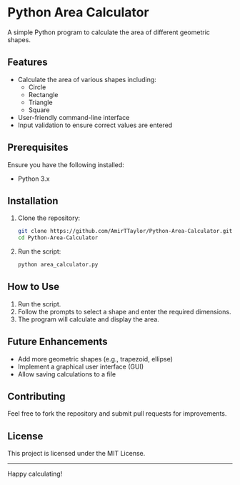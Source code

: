 # Python Area Calculator

A simple Python program to calculate the area of different geometric shapes.

## Features
- Calculate the area of various shapes including:
  - Circle
  - Rectangle
  - Triangle
  - Square
- User-friendly command-line interface
- Input validation to ensure correct values are entered

## Prerequisites
Ensure you have the following installed:
- Python 3.x

## Installation
1. Clone the repository:
   ```sh
   git clone https://github.com/AmirTTaylor/Python-Area-Calculator.git
   cd Python-Area-Calculator
   ```
2. Run the script:
   ```sh
   python area_calculator.py
   ```

## How to Use
1. Run the script.
2. Follow the prompts to select a shape and enter the required dimensions.
3. The program will calculate and display the area.

## Future Enhancements
- Add more geometric shapes (e.g., trapezoid, ellipse)
- Implement a graphical user interface (GUI)
- Allow saving calculations to a file

## Contributing
Feel free to fork the repository and submit pull requests for improvements.

## License
This project is licensed under the MIT License.

---

Happy calculating!
